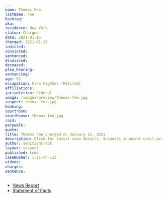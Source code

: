 ```yaml
---
name: Thomas Fee
lastName: Fee
hashtag:
aka:
residence: New York
status: Charged
date: 2021-01-15
charged: 2021-01-15
indicted:
convicted: 
sentenced: 
dismissed: 
deceased:
plea_hearing:
sentencing:
age: 53
occupation: Fire Figther (Retired)
affiliations:
jurisdiction: Federal
image: /images/preview/thomas-fee.jpg
suspect: thomas-fee.jpg
booking:
courtroom:
courthouse: thomas-fee.jpg
raid:
perpwalk:
quote:
title: Thomas Fee charged on January 15, 2021
description: Click for latest case details. Suspects innocent until proven guilty.
author: seditiontrack
layout: suspect
published: true
caseNumber: 1:21-cr-133
videos:
charges:
sentence:
---
```

- [News Report](https://nypost.com/2021/01/23/retired-fdny-member-arrested-for-role-in-capitol-riot/)
- [Statement of Facts](https://www.justice.gov/usao-dc/case-multi-defendant/file/1371381/download)
